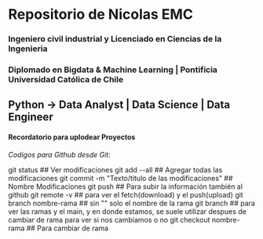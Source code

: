 # Repositorio de Nicolas EMC
### **Ingeniero civil industrial y Licenciado en Ciencias de la Ingenieria**
### **Diplomado en Bigdata & Machine Learning | Pontificia Universidad Católica de Chile**
## Python -> Data Analyst | Data Science | Data Engineer




#### Recordatorio para uplodear Proyectos
 
*Codigos para Github desde Git:*

   git status  ## Ver modificaciones
   git add --all  ## Agregar todas las modificaciones
   git commit -m "Texto/titulo de las modificaciones"   ## Nombre Modificaciones
   git push   ## Para subir la información también al github
   git remote -v   ## para ver el fetch(download) y el push(upload)
   git branch nombre-rama   ## sin "" solo el nombre de la rama
   git branch   ## para ver las ramas y el main, y en donde estamos, se suele utilizar despues de cambiar de rama para ver si nos cambiamos o no
   git checkout nombre-rama   ## Para cambiar de rama 




